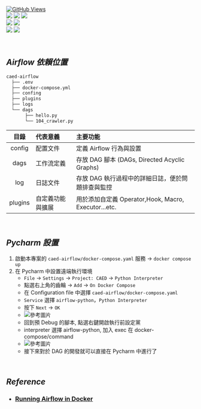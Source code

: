 <a href='https://github.com/dl-jack-123/CAED'><img alt='GitHub Views' src='https://views.whatilearened.today/views/github/dl-jack-123/CAED.svg'> <br> 
[![](https://img.shields.io/badge/Project-Apache_Airflow-blue.svg?style=plastic)](https://github.com/dl-jack-123/CAED) 
[![](https://img.shields.io/badge/Project-Docker-blue.svg?style=plastic)](https://github.com/dl-jack-123/CAED) 
[![](https://img.shields.io/badge/Project-Crawler-blue.svg?style=plastic)](https://github.com/dl-jack-123/CAED) <br>
[![](https://img.shields.io/badge/Language-Python_3.12.0-blue.svg?style=plastic)](https://www.python.org/) 
[![](https://img.shields.io/badge/Operating_System-Windows_10-blue.svg?style=plastic)](https://www.microsoft.com/zh-tw/software-download/windows10) <br>
[![](https://img.shields.io/badge/Database-PostgreSQL-yellow.svg?style=plastic)](https://github.com/dl-jack-123/CAED) 
[![](https://img.shields.io/badge/Database-MongoDB-yellow.svg?style=plastic)](https://github.com/dl-jack-123/CAED)

<br>

## *Airflow 依賴位置*

```bash
caed-airflow
  ├── .env
  ├── docker-compose.yml
  ├── confing
  ├── plugins
  ├── logs
  └── dags
       ├── hello.py
       └── 104_crawler.py
```

| 目錄 | 代表意義 | 主要功能 |
| :--: | :-- | :-- |
| config | 配置文件| 定義 Airflow 行為與設置 |
| dags | 工作流定義| 存放 DAG 腳本 (DAGs, Directed Acyclic Graphs) |
| log | 日誌文件| 存放 DAG 執行過程中的詳細日誌，便於問題排查與監控 |
| plugins |自定義功能與擴展| 用於添加自定義 Operator,Hook, Macro, Executor...etc. |

<br>

## *Pycharm 設置*

1. 啟動本專案的 `caed-airflow/docker-compose.yaml` 服務 -> `docker compose up`
2. 在 Pycharm 中設置遠端執行環境
    - `File` -> `Settings` -> `Project: CAED` -> `Python Interpreter`
    - 點選右上角的齒輪 -> `Add` -> `On Docker Compose`
    - 在 Configuration file 中選擇 `caed-airflow/docker-compose.yaml`
    - `Service` 選擇 `airflow-python`，`Python Interpreter`
    - 按下 `Next` -> `OK`
    - ![參考圖片](https://airflow.apache.org/docs/apache-airflow/stable/_images/add_container_python_interpreter.png)
    - 回到預 Debug 的腳本, 點選右鍵開啟執行前設定黨
    - interpreter 選擇 airflow-python, 加入 exec 在 docker-compose/command
    - ![參考圖片](https://airflow.apache.org/docs/apache-airflow/stable/_images/docker-compose-pycharm.png)
    - 接下來對於 DAG 的開發就可以直接在 Pycharm 中進行了

<br>

## *Reference*
-  ### [Running Airflow in Docker](https://airflow.apache.org/docs/apache-airflow/stable/howto/docker-compose/index.html)